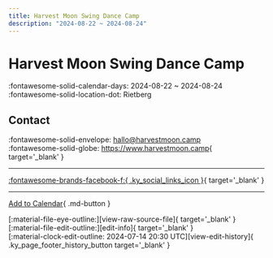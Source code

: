 ```yaml
---
title: Harvest Moon Swing Dance Camp
description: "2024-08-22 ~ 2024-08-24"
---
```


# Harvest Moon Swing Dance Camp 

:fontawesome-solid-calendar-days: 2024-08-22 ~ 2024-08-24  
:fontawesome-solid-location-dot: Rietberg  

## Contact

:fontawesome-solid-envelope: <hallo@harvestmoon.camp>  
:fontawesome-solid-globe: <https://www.harvestmoon.camp>{ target='_blank' }  

---

 [:fontawesome-brands-facebook-f:{ .ky_social_links_icon }](https://www.facebook.com/harvestmoonswing){ target='_blank' }

---

[Add to Calendar](https://swing.news/ics/en/2024/de/harvest-moon-swing-dance-camp-2024.ics){ .md-button }

<div class="ky_page_footer" markdown>
<div class="ky_page_footer_trailing" markdown="span">
[:material-file-eye-outline:][view-raw-source-file]{ target='_blank' }
[:material-file-edit-outline:][edit-info]{ target='_blank' }
</div>
<div class="ky_page_footer_leading" markdown="span">
[:material-clock-edit-outline: 2024-07-14 20:30 UTC][view-edit-history]{ .ky_page_footer_history_button target='_blank' }
</div>
</div>

[view-raw-source-file]: https://github.com/swingdance/events/blob/main/2024/de/harvest-moon-swing-dance-camp-2024.json "View Raw Source File"
[edit-info]: https://github.com/swingdance/events/issues/new?assignees=&labels=update+event&projects=&template=03-update_entity.yml&title=%5B2024%2Fde%5D%20Harvest%20Moon%20Swing%20Dance%20Camp&region=de&year=2024&id=harvest-moon-swing-dance-camp-2024&name=Harvest%20Moon%20Swing%20Dance%20Camp&org_id= "Edit Info"

[view-edit-history]: https://github.com/swingdance/events/commits/main/2024/de/harvest-moon-swing-dance-camp-2024.json "View Edit History"
